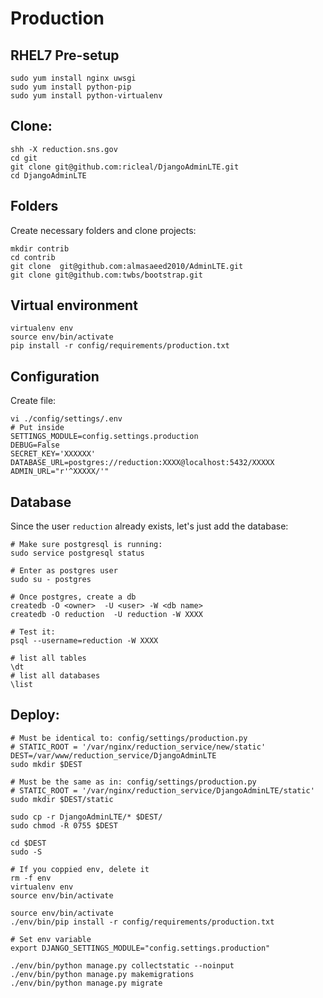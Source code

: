 # Production


## RHEL7 Pre-setup
```
sudo yum install nginx uwsgi
sudo yum install python-pip
sudo yum install python-virtualenv
```

## Clone:
```
shh -X reduction.sns.gov
cd git
git clone git@github.com:ricleal/DjangoAdminLTE.git
cd DjangoAdminLTE
```

## Folders

Create necessary folders and clone projects:

```
mkdir contrib
cd contrib
git clone  git@github.com:almasaeed2010/AdminLTE.git
git clone git@github.com:twbs/bootstrap.git
```

## Virtual environment

```
virtualenv env
source env/bin/activate
pip install -r config/requirements/production.txt
```

## Configuration

Create file:
```
vi ./config/settings/.env
# Put inside
SETTINGS_MODULE=config.settings.production
DEBUG=False
SECRET_KEY='XXXXXX'
DATABASE_URL=postgres://reduction:XXXX@localhost:5432/XXXXX
ADMIN_URL="r'^XXXXX/'"
```

## Database

Since the user ```reduction``` already exists, let's just add the database:

```
# Make sure postgresql is running:
sudo service postgresql status

# Enter as postgres user
sudo su - postgres

# Once postgres, create a db
createdb -O <owner>  -U <user> -W <db name>
createdb -O reduction  -U reduction -W XXXX

# Test it:
psql --username=reduction -W XXXX

# list all tables
\dt
# list all databases
\list

```

## Deploy:

```
# Must be identical to: config/settings/production.py
# STATIC_ROOT = '/var/nginx/reduction_service/new/static'
DEST=/var/www/reduction_service/DjangoAdminLTE
sudo mkdir $DEST

# Must be the same as in: config/settings/production.py
# STATIC_ROOT = '/var/nginx/reduction_service/DjangoAdminLTE/static'
sudo mkdir $DEST/static

sudo cp -r DjangoAdminLTE/* $DEST/
sudo chmod -R 0755 $DEST

cd $DEST
sudo -S

# If you coppied env, delete it
rm -f env
virtualenv env
source env/bin/activate

source env/bin/activate
./env/bin/pip install -r config/requirements/production.txt

# Set env variable
export DJANGO_SETTINGS_MODULE="config.settings.production"

./env/bin/python manage.py collectstatic --noinput
./env/bin/python manage.py makemigrations
./env/bin/python manage.py migrate

```

